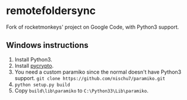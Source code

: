 remotefoldersync
================

Fork of rocketmonkeys' project on Google Code, with Python3 support.

## Windows instructions 
1. Install Python3.
2. Install [pycrypto](http://www.voidspace.org.uk/python/modules.shtml#pycrypto).
3. You need a custom paramiko since the normal doesn't have Python3 support.
   `git clone https://github.com/nischu7/paramiko.git`
4. `python setup.py build`
5. Copy `build\lib\paramiko` to `C:\Python33\Lib\paramiko`.
